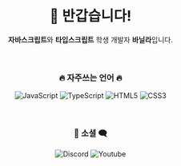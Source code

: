 <div align="center">
<br>
<h1>👋 반갑습니다! </h1>
<p><strong>자바스크립트</strong>와 <strong>타입스크립트</strong> 학생 개발자 <strong>바닐라</strong>입니다.</p>

<br/>

<h3>🔥 자주쓰는 언어 🔥</h3>
  <p>
    <img src="https://img.shields.io/badge/JavaScript-F7DF1E?style=for-the-badge&logo=JavaScript&logoColor=black" alt="JavaScript"/> 
    <img src="https://img.shields.io/badge/TypeScript-3178C6?style=for-the-badge&logo=TypeScript&logoColor=white" alt="TypeScript"/> 
    <img src="https://img.shields.io/badge/HTML5-E34F26?style=for-the-badge&logo=HTML5&logoColor=white" alt="HTML5"/>
    <img src="https://img.shields.io/badge/CSS3-1572B6?style=for-the-badge&logo=CSS3&logoColor=white" alt="CSS3"/>
  </p>
<br/>
<h3>💬 소셜 🗨️</h3>
<p style="text-decoration: none;">
  <a href="https://discord.com/users/1053585025074999369" style="text-decoration: none;">
    <img src="https://img.shields.io/badge/discord-7289da?style=for-the-badge&logo=discord&logoColor=white" alt="Discord"/>
  </a>
  <a href="https://www.youtube.com/channel/UCeujnhsrlo4dcgW78VQH7NQ" style="text-decoration: none;">
    <img src="https://img.shields.io/badge/youtube-FF0000?style=for-the-badge&logo=youtube&logoColor=white" alt="Youtube"/>
  </a>
</p>
<br>
  <span style="font-size: 2px; opacity: 0.1%;">&#169; 2024. Nilla. all rights reserved.</span>
</div>
